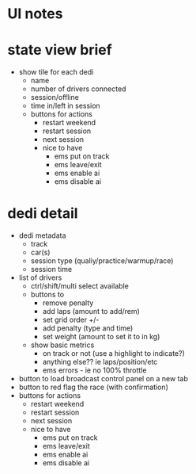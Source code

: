 # UI notes

# state view brief
- show tile for each dedi
  - name
  - number of drivers connected
  - session/offline
  - time in/left in session
  - buttons for actions
    - restart weekend
    - restart session
    - next session
    - nice to have
      - ems put on track
      - ems leave/exit
      - ems enable ai
      - ems disable ai

# dedi detail
- dedi metadata
  - track
  - car(s)
  - session type (qualiy/practice/warmup/race)
  - session time
- list of drivers
  - ctrl/shift/multi select available
  - buttons to
    - remove penalty
    - add laps (amount to add/rem)
    - set grid order +/-
    - add penalty (type and time)
    - set weight (amount to set it to in kg)
  - show basic metrics
    - on track or not (use a highlight to indicate?)
    - anything else?? ie laps/position/etc
    - ems errors - ie no 100% throttle
- button to load broadcast control panel on a new tab
- button to red flag the race (with confirmation)
- buttons for actions
  - restart weekend
  - restart session
  - next session
  - nice to have
    - ems put on track
    - ems leave/exit
    - ems enable ai
    - ems disable ai